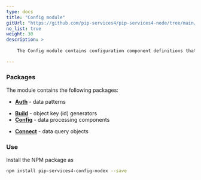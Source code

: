 ```yaml
---
type: docs
title: "Config module"
gitUrl: "https://github.com/pip-services4/pip-services4-node/tree/main/pip-services4-config-node"
no_list: true
weight: 30
description: > 
 
    The Config module contains configuration component definitions that can be used to build applications and services.

---
```



### Packages

The module contains the following packages:

* [**Auth**](auth) - data patterns
- [**Build**](build) - object key (id) generators
- [**Config**](config) - data processing components
* [**Connect**](connect) - data query objects



### Use

Install the NPM package as
```bash
npm install pip-services4-config-nodex --save
```